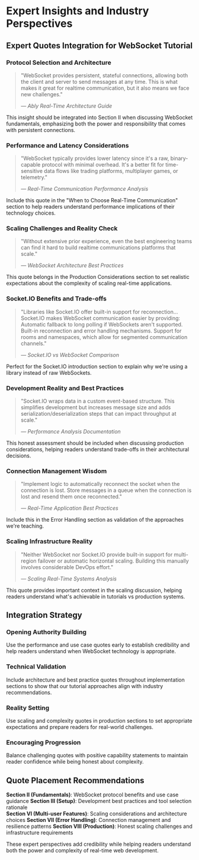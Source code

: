 # Expert Insights and Industry Perspectives

## Expert Quotes Integration for WebSocket Tutorial

### Protocol Selection and Architecture

> "WebSocket provides persistent, stateful connections, allowing both the client and server to send messages at any time. This is what makes it great for realtime communication, but it also means we face new challenges."
> 
> *— Ably Real-Time Architecture Guide*

This insight should be integrated into Section II when discussing WebSocket fundamentals, emphasizing both the power and responsibility that comes with persistent connections.

### Performance and Latency Considerations  

> "WebSocket typically provides lower latency since it's a raw, binary-capable protocol with minimal overhead. It's a better fit for time-sensitive data flows like trading platforms, multiplayer games, or telemetry."
> 
> *— Real-Time Communication Performance Analysis*

Include this quote in the "When to Choose Real-Time Communication" section to help readers understand performance implications of their technology choices.

### Scaling Challenges and Reality Check

> "Without extensive prior experience, even the best engineering teams can find it hard to build realtime communications platforms that scale."
> 
> *— WebSocket Architecture Best Practices*

This quote belongs in the Production Considerations section to set realistic expectations about the complexity of scaling real-time applications.

### Socket.IO Benefits and Trade-offs

> "Libraries like Socket.IO offer built-in support for reconnection... Socket.IO makes WebSocket communication easier by providing: Automatic fallback to long polling if WebSockets aren't supported. Built-in reconnection and error handling mechanisms. Support for rooms and namespaces, which allow for segmented communication channels."
> 
> *— Socket.IO vs WebSocket Comparison*

Perfect for the Socket.IO introduction section to explain why we're using a library instead of raw WebSockets.

### Development Reality and Best Practices

> "Socket.IO wraps data in a custom event-based structure. This simplifies development but increases message size and adds serialization/deserialization steps that can impact throughput at scale."
> 
> *— Performance Analysis Documentation*

This honest assessment should be included when discussing production considerations, helping readers understand trade-offs in their architectural decisions.

### Connection Management Wisdom

> "Implement logic to automatically reconnect the socket when the connection is lost. Store messages in a queue when the connection is lost and resend them once reconnected."
> 
> *— Real-Time Application Best Practices*

Include this in the Error Handling section as validation of the approaches we're teaching.

### Scaling Infrastructure Reality

> "Neither WebSocket nor Socket.IO provide built-in support for multi-region failover or automatic horizontal scaling. Building this manually involves considerable DevOps effort."
> 
> *— Scaling Real-Time Systems Analysis*

This quote provides important context in the scaling discussion, helping readers understand what's achievable in tutorials vs production systems.

## Integration Strategy

### Opening Authority Building
Use the performance and use case quotes early to establish credibility and help readers understand when WebSocket technology is appropriate.

### Technical Validation  
Include architecture and best practice quotes throughout implementation sections to show that our tutorial approaches align with industry recommendations.

### Reality Setting
Use scaling and complexity quotes in production sections to set appropriate expectations and prepare readers for real-world challenges.

### Encouraging Progression
Balance challenging quotes with positive capability statements to maintain reader confidence while being honest about complexity.

## Quote Placement Recommendations

**Section II (Fundamentals)**: WebSocket protocol benefits and use case guidance
**Section III (Setup)**: Development best practices and tool selection rationale  
**Section VI (Multi-user Features)**: Scaling considerations and architecture choices
**Section VII (Error Handling)**: Connection management and resilience patterns
**Section VIII (Production)**: Honest scaling challenges and infrastructure requirements

These expert perspectives add credibility while helping readers understand both the power and complexity of real-time web development.
